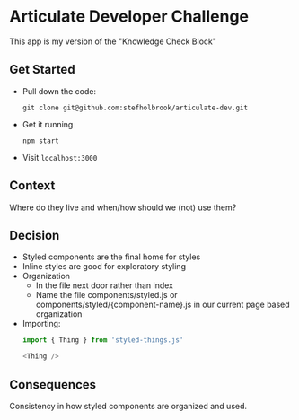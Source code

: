 # Articulate Developer Challenge

This app is my version of the "Knowledge Check Block"

## Get Started

* Pull down the code:

  `git clone git@github.com:stefholbrook/articulate-dev.git`
* Get it running

  `npm start`
* Visit `localhost:3000`

## Context

Where do they live and when/how should we (not) use them?

## Decision

* Styled components are the final home for styles
* Inline styles are good for exploratory styling
* Organization
  * In the file next door rather than index
  * Name the file components/styled.js or components/styled/{component-name}.js in our current page based organization
* Importing:
  ```javascript
  import { Thing } from 'styled-things.js'

  <Thing />
  ```


## Consequences

Consistency in how styled components are organized and used.
